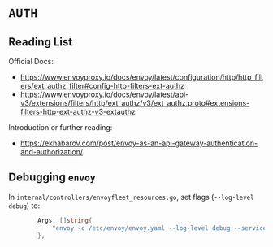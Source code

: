 # `AUTH`

## Reading List

Official Docs:

* <https://www.envoyproxy.io/docs/envoy/latest/configuration/http/http_filters/ext_authz_filter#config-http-filters-ext-authz>
* <https://www.envoyproxy.io/docs/envoy/latest/api-v3/extensions/filters/http/ext_authz/v3/ext_authz.proto#extensions-filters-http-ext-authz-v3-extauthz>

Introduction or further reading:

* <https://ekhabarov.com/post/envoy-as-an-api-gateway-authentication-and-authorization/>

## Debugging `envoy`

In `internal/controllers/envoyfleet_resources.go`, set flags (`--log-level debug`) to:

```go
		Args: []string{
			"envoy -c /etc/envoy/envoy.yaml --log-level debug --service-node $POD_NAME",
		},
```
